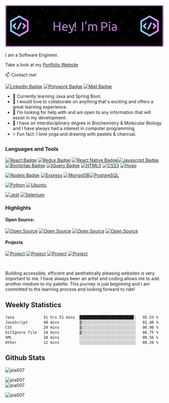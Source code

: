 <!-- Header -->
![header](github-header.png)


I am a Software Engineer.  

Take a look at my [Portfolio Website](https://www.piatorain.com)

<!-- Contacts -->
:mailbox: Contact me!

[![Linkedin Badge](https://img.shields.io/badge/-Pia_Torain-0e76a8?style=for-the-badge&labelColor=black&logo=linkedin&logoColor=0e76a8)](https://www.linkedin.com/in/pia-torain-dev/) [![Polywork Badge](https://img.shields.io/badge/-@FeenixRizn-e74c3c?style=for-the-badge&labelColor=black&logo=polywork&logoColor=e74c3c)](https://www.polywork.com/feenixrizn) [![Mail Badge](https://img.shields.io/badge/-Pia_Torain-9349c1?style=for-the-badge&labelColor=black&logo=gmail&logoColor=9349c1)](mailto:piatorain@gmail.com) 

- 🔭 Currently learning Java and Spring Boot.
- 👯 I would love to collaborate on anything that's exciting and offers a great learning experience.
- 🤔 I’m looking for help with and am open to any information that will assist in my development.
- 💬 I have an interdisciplinary degree in Biochemistry & Molecular Biology and I have always had a interest in computer programming. 
- ⚡ Fun fact: I love yoga and drawing with pastels & charcoal.
   

<!-- [![Polywork](https://img.shields.io/badge/<SUBJECT>-<STATUS>-<COLOR>.svg)](https://shields.io/) -->


<!-- Skills -->
### Languages and Tools

 [![React Badge](https://img.shields.io/badge/-React-61DBFB?style=for-the-badge&labelColor=black&logo=react&logoColor=61DBFB)](#) [![Redux Badge](https://img.shields.io/badge/-Redux-764ABC?style=for-the-badge&labelColor=black&logo=redux&logoColor=764ABC)](#) [![React Native Badge](https://img.shields.io/badge/-React_Native-000000?style=for-the-badge&labelColor=black&logo=react&logoColor=FFFFFF)](#)[![Javascript Badge](https://img.shields.io/badge/-Javascript-F0DB4F?style=for-the-badge&labelColor=black&logo=javascript&logoColor=F0DB4F)](#) <br/>[![Bootsrtap Badge](https://img.shields.io/badge/-Bootstrap-553C7B?style=for-the-badge&labelColor=black&logo=bootstrap&logoColor=553C7B)](#) [![jQuery Badge](https://img.shields.io/badge/-jQuery-0868AC?style=for-the-badge&labelColor=black&logo=jQuery&logoColor=0868AC)](#) [![HTML5](https://img.shields.io/badge/-HTML5-E34C26?style=for-the-badge&labelColor=black&logo=HTML5&logoColor=E34C26)](#) [![CSS3](https://img.shields.io/badge/-CSS3-2965f1?style=for-the-badge&labelColor=black&logo=css3&logoColor=2965f1)](#)
 [![Hugo](https://img.shields.io/badge/-Hugo-FFFFFF?style=for-the-badge&labelColor=black&logo=hugo&logoColor=FFFFFF)](#)
  <br/>
 
 [![Nodejs Badge](https://img.shields.io/badge/-Nodejs-3C873A?style=for-the-badge&labelColor=black&logo=node.js&logoColor=3C873A)](#)
 [![Express](https://img.shields.io/badge/-Express-FFFFFF?style=for-the-badge&labelColor=black&logo=express&logoColor=FFFFFF)](#)
 [![MongoDB](https://img.shields.io/badge/-MongoDB-4DB333D?style=for-the-badge&labelColor=black&logo=mongodb&logoColor=4DB333D)](#)[![PostgreSQL](https://img.shields.io/badge/-PostgreSQL-336791?style=for-the-badge&labelColor=black&logo=postgresql&logoColor=4DB333D)](#)
 
 
 [![Python](https://img.shields.io/badge/-python-306998?style=for-the-badge&labelColor=black&logo=python&logoColor=)](#)
 [![Ubuntu](https://img.shields.io/badge/-ubuntu-E95420?style=for-the-badge&labelColor=black&logo=ubuntu&logoColor=E95420)](#)
 
 [![Jest](https://img.shields.io/badge/-jest-C21325?style=for-the-badge&labelColor=black&logo=jest&logoColor=C21325)](#)
 [![Selenium](https://img.shields.io/badge/-selenium-403BO2A?style=for-the-badge&labelColor=black&logo=selenium&logoColor=403BO2A)](#)
 

### Highlights
#### Open Source: 
  [![Open Source ](https://img.shields.io/badge/-Cdev-07085D?style=for-the-badge&labelColor)](https://github.com/cdev-framework/cdev-website) [![Open Source ](https://img.shields.io/badge/-Social_Media_App_1-53B6E0?style=for-the-badge&labelColor)](https://github.com/reskillamericans/SMA-Team-1) [![Open Source](https://img.shields.io/badge/-Social_Media_App_3-EE9062?style=for-the-badge&labelColor)](https://github.com/reskillamericans/SMA-Team-3) 
  [![Open Source](https://img.shields.io/badge/-Social_Media_App_2-5DB040?style=for-the-badge&labelColor)](https://github.com/reskillamericans/SMA-Team-2)
#### Projects
  [![Project](https://img.shields.io/badge/-Viva_Las_Vegas-53B6E0?style=for-the-badge&labelColor)](https://viva-las-vegas.herokuapp.com/)
  [![Project](https://img.shields.io/badge/-Host_a_Healthcare_Hero-19b758?style=for-the-badge&labelColor)](https://hostahealtcarehero.netlify.app/)
  [![Project](https://img.shields.io/badge/-JavaScript_Algorithms-8e06fd?style=for-the-badge&labelColor)](https://js-algorithms.com/) [![ Project](https://img.shields.io/badge/-Jubilee-FF0000?style=for-the-badge&labelColor)](https://pia007.github.io/Jubilee/)



<br />

Building accessible, efficient and aesthetically pleasing websites is very important to me. I have always been an artist and coding allows me to add another medium to my palette. This journey is just beginning and I am committed to the learning process and looking forward to ride!
<br />

<!-- Stats -->
## Weekly Statistics

  <!--START_SECTION:waka-->

```text
Java             51 hrs 51 mins  ████████████████████████░   95.53 %
JavaScript       48 mins         ▒░░░░░░░░░░░░░░░░░░░░░░░░   01.48 %
CSS              29 mins         ▒░░░░░░░░░░░░░░░░░░░░░░░░   00.90 %
GitIgnore file   24 mins         ▒░░░░░░░░░░░░░░░░░░░░░░░░   00.75 %
XML              18 mins         ░░░░░░░░░░░░░░░░░░░░░░░░░   00.56 %
Other            12 mins         ░░░░░░░░░░░░░░░░░░░░░░░░░   00.39 %
```

<!--END_SECTION:waka-->

## Github Stats

<p align="left"> <img src="https://komarev.com/ghpvc/?username=pia007&label=Profile%20views&color=0e75b6&style=flat" alt="pia007" /> 
</p>

<img align="left" src="https://github-readme-stats.vercel.app/api?username=pia007&&show_icons=true&locale=en&hide_border=true&count_private=true&include_all_commits=true&theme=github_dark" alt="pia007" />
<br/>


<img align="left" src="https://github-readme-streak-stats.herokuapp.com/?user=pia007&&theme=github_dark&hide_border=true&background=0D1117&stroke=58A6FF&ring=58A6FF&fire=DD5E31&currStreakNum=C3D1D9&currStreakLabel=1F6FEB&sideNums=C3D1D9&dates=E4E2E2&sideLabels=1F6FEB" alt="pia007" />
<br/>

<p align="left">
<img align="left" src="https://github-readme-stats.vercel.app/api/top-langs/?username=pia007&&theme=github_dark&hide_border=true&stroke=58A6FF&langs_count=8&layout=compact" alt="pia007" />
</p>







